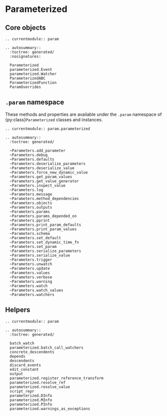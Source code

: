 # Parameterized

## Core objects

```{eval-rst}
.. currentmodule:: param
```

```{eval-rst}
.. autosummary::
  :toctree: generated/
  :nosignatures:

  Parameterized
  parameterized.Event
  parameterized.Watcher
  ParameterizedABC
  ParameterizedFunction
  ParamOverrides
```

## `.param` namespace

These methods and properties are available under the `.param` namespace
of {py:class}`Parameterized` classes and instances.

```{eval-rst}
.. currentmodule:: param.parameterized
```

```{eval-rst}
.. autosummary::
  :toctree: generated/

  ~Parameters.add_parameter
  ~Parameters.debug
  ~Parameters.defaults
  ~Parameters.deserialize_parameters
  ~Parameters.deserialize_value
  ~Parameters.force_new_dynamic_value
  ~Parameters.get_param_values
  ~Parameters.get_value_generator
  ~Parameters.inspect_value
  ~Parameters.log
  ~Parameters.message
  ~Parameters.method_dependencies
  ~Parameters.objects
  ~Parameters.outputs
  ~Parameters.params
  ~Parameters.params_depended_on
  ~Parameters.pprint
  ~Parameters.print_param_defaults
  ~Parameters.print_param_values
  ~Parameters.schema
  ~Parameters.set_default
  ~Parameters.set_dynamic_time_fn
  ~Parameters.set_param
  ~Parameters.serialize_parameters
  ~Parameters.serialize_value
  ~Parameters.trigger
  ~Parameters.unwatch
  ~Parameters.update
  ~Parameters.values
  ~Parameters.verbose
  ~Parameters.warning
  ~Parameters.watch
  ~Parameters.watch_values
  ~Parameters.watchers
```

## Helpers

```{eval-rst}
.. currentmodule:: param
```

```{eval-rst}
.. autosummary::
  :toctree: generated/

  batch_watch
  parameterized.batch_call_watchers
  concrete_descendents
  depends
  descendents
  discard_events
  edit_constant
  output
  parameterized.register_reference_transform
  parameterized.resolve_ref
  parameterized.resolve_value
  script_repr
  parameterized.DInfo
  parameterized.MInfo
  parameterized.PInfo
  parameterized.warnings_as_exceptions
```

